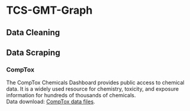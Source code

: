 # TCS-GMT-Graph
## Data Cleaning

## Data Scraping
### CompTox
The CompTox Chemicals Dashboard provides public access to chemical data. It is a widely used resource for chemistry, toxicity, and exposure information for hundreds of thousands of chemicals.\
Data download: [CompTox data files](https://epa.figshare.com/articles/dataset/The_Chemical_and_Products_Database_CPDat_MySQL_Data_File/5352997).


